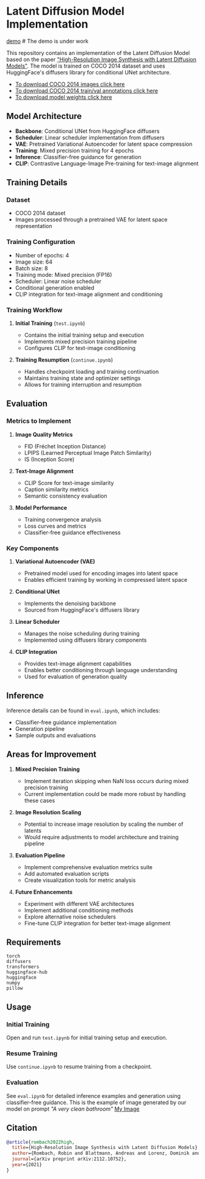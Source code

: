 # Latent Diffusion Model Implementation

[demo](https://text-2-image-synthesis.netlify.app/) # The demo is under work

This repository contains an implementation of the Latent Diffusion Model based on the paper ["High-Resolution Image Synthesis with Latent Diffusion Models"](https://arxiv.org/abs/2112.10752). The model is trained on COCO 2014 dataset and uses HuggingFace's diffusers library for conditional UNet architecture.

- [To download COCO 2014 images click here](http://images.cocodataset.org/zips/train2014.zip)
- [To download COCO 2014 train/val annotations click here](http://images.cocodataset.org/annotations/annotations_trainval2014.zip)
- [To download model weights click here](https://mega.nz/file/Y0wTxJBA#Y38NS9eX54D8s_kJz0wU485DtJlqUWeSi5pluoju4Ug)

## Model Architecture

- **Backbone**: Conditional UNet from HuggingFace diffusers
- **Scheduler**: Linear scheduler implementation from diffusers
- **VAE**: Pretrained Variational Autoencoder for latent space compression
- **Training**: Mixed precision training for 4 epochs
- **Inference**: Classifier-free guidance for generation
- **CLIP**: Contrastive Language-Image Pre-training for text-image alignment

## Training Details

### Dataset
- COCO 2014 dataset
- Images processed through a pretrained VAE for latent space representation

### Training Configuration
- Number of epochs: 4
- Image size: 64
- Batch size: 8
- Training mode: Mixed precision (FP16)
- Scheduler: Linear noise scheduler
- Conditional generation enabled
- CLIP integration for text-image alignment and conditioning

### Training Workflow
1. **Initial Training** (`test.ipynb`)
   - Contains the initial training setup and execution
   - Implements mixed precision training pipeline
   - Configures CLIP for text-image conditioning

2. **Training Resumption** (`continue.ipynb`)
   - Handles checkpoint loading and training continuation
   - Maintains training state and optimizer settings
   - Allows for training interruption and resumption

## Evaluation

### Metrics to Implement
1. **Image Quality Metrics**
   - FID (Fréchet Inception Distance)
   - LPIPS (Learned Perceptual Image Patch Similarity)
   - IS (Inception Score)

2. **Text-Image Alignment**
   - CLIP Score for text-image similarity
   - Caption similarity metrics
   - Semantic consistency evaluation

3. **Model Performance**
   - Training convergence analysis
   - Loss curves and metrics
   - Classifier-free guidance effectiveness

### Key Components
1. **Variational Autoencoder (VAE)**
   - Pretrained model used for encoding images into latent space
   - Enables efficient training by working in compressed latent space

2. **Conditional UNet**
   - Implements the denoising backbone
   - Sourced from HuggingFace's diffusers library

3. **Linear Scheduler**
   - Manages the noise scheduling during training
   - Implemented using diffusers library components

4. **CLIP Integration**
   - Provides text-image alignment capabilities
   - Enables better conditioning through language understanding
   - Used for evaluation of generation quality

## Inference

Inference details can be found in `eval.ipynb`, which includes:
- Classifier-free guidance implementation
- Generation pipeline
- Sample outputs and evaluations

## Areas for Improvement

1. **Mixed Precision Training**
   - Implement iteration skipping when NaN loss occurs during mixed precision training
   - Current implementation could be made more robust by handling these cases

2. **Image Resolution Scaling**
   - Potential to increase image resolution by scaling the number of latents
   - Would require adjustments to model architecture and training pipeline

3. **Evaluation Pipeline**
   - Implement comprehensive evaluation metrics suite
   - Add automated evaluation scripts
   - Create visualization tools for metric analysis

4. **Future Enhancements**
   - Experiment with different VAE architectures
   - Implement additional conditioning methods
   - Explore alternative noise schedulers
   - Fine-tune CLIP integration for better text-image alignment

## Requirements

```
torch
diffusers
transformers
huggingface-hub
huggingface
numpy
pillow
```

## Usage

### Initial Training

Open and run `test.ipynb` for initial training setup and execution.

### Resume Training

Use `continue.ipynb` to resume training from a checkpoint.

### Evaluation

See `eval.ipynb` for detailed inference examples and generation using classifier-free guidance.
This is the example of image generated by our model on prompt *"A very clean bathroom"*
[My Image](https://github.com/Vishwa2684/Latent-Diffusion-Model-for-text-to-image-generation/blob/main/generated_images/generated.png)

## Citation

```bibtex
@article{rombach2022high,
  title={High-Resolution Image Synthesis with Latent Diffusion Models},
  author={Rombach, Robin and Blattmann, Andreas and Lorenz, Dominik and Esser, Patrick and Ommer, Bj{\"o}rn},
  journal={arXiv preprint arXiv:2112.10752},
  year={2021}
}
```

